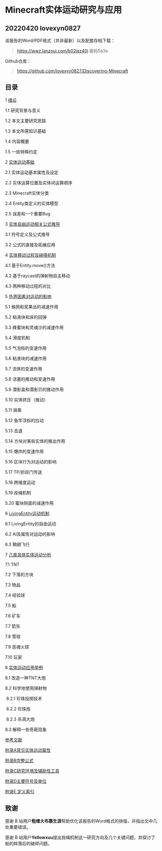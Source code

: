 # Minecraft实体运动研究与应用

## 20220420 lovexyn0827

该报告的Word/PDF格式（并非最新）以及配套存档下载：

> https://wwz.lanzoui.com/b02iez40j 密码5a3e

Github仓库：

> https://github.com/lovexyn0827/Discovering-Minecraft
>

## 目录

1 [绪论](Chapter-1.md)

   1.1 研究背景与意义

   1.2 本文主要研究思路 

   1.3 本文所需知识基础 

   1.4 内容概要

   1.5 一些特殊约定 

2 [实体运动基础](Chapter-2.md)

   2.1 实体运动基本属性及设定

   2.2 实体运算位置及实体间运算顺序

   2.3 Minecraft实体分类 

   2.4 Entity类定义的实体模型

   2.5 误差和一个重要Bug

3 [实体自由运动相关公式推导](Chapter-3.md)

   3.1 符号定义及公式推导

   3.2 公式的直接及拓展应用

4 [实体移动过程及碰撞机制](Chapter-4.md)

   4.1 基于Entity.move()方法

   4.2 基于raycast的弹射物自主移动

   4.3 两种移动过程的对比

5 [外界因素对运动的影响](Chapter-5.md)

   5.1 蛛网和浆果丛的减速作用

   5.2 粘液块和床的回弹

   5.3 蜂蜜块和灵魂沙的减速作用

   5.4 滑度机制

   5.5 气泡柱的变速作用

   5.6 粘液块的减速作用

   5.7 流体的变速作用

   5.8 活塞的推动和变速作用

   5.9 潜影盒和潜影贝的推动作用

   5.10 实体挤压（推动）

   5.11 骑乘

   5.12 鱼竿浮标的拉动

   5.13 击退

   5.14 方块对某些实体的推出作用

   5.15 爆炸的变速作用

   5.16 区块行为对运动的影响

   5.17 TP/折跃门传送

   5.18 跨维度运动

   5.19 拴绳机制

   5.20 蜜块侧面的减速作用

6 [LivingEntity运动机制](Chapter-6.md)

   6.1 LivingEntity的自由运动

   6.2 AI及属性对运动的影响

   6.3 鞘翅飞行

7 [几类具体实体运动分析](Chapter-7.md)

   7.1 TNT

   7.2 下落的方块

   7.3 物品

   7.4 经验球

   7.5 船

   7.6 矿车

   7.7 箭矢

   7.8 雪球

   7.9 恶魂火球

   7.10 玩家

8 [实体运动应用举例](Chapter-8.md)

   8.1 改造一种TNT大炮

   8.2 科学地使用弹射物

​		8.2.1 珍珠投掷技术

​		8.2.2 珍珠炮

​		8.2.3 杀凋大炮

   8.3 解释一些奇葩现象

[参考文献](References.md)

[附录A常见实体运动属性](Appendix.md)

[附录B完整公式](Appendix.md)

[附录C研究环境及辅助性工具](Appendix.md)

[附录D主要符号及单位](Appendix.md)

[附录E 定义索引](Appendix.md)

## 致谢

感谢 B 站用户**粗缯大布裹生涯**帮助优化该报告的Word格式的排版，并指出文中几处重要错误。

感谢 B 站用户**Yellowxuu**提出拴绳机制这一研究方向及几个关键问题，并探讨了船的摔落后的破碎问题。

